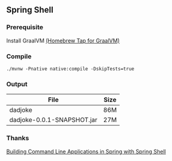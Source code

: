 ## Spring Shell

### Prerequisite
Install GraalVM [(Homebrew Tap for GraalVM)](https://github.com/graalvm/homebrew-tap)

### Compile
```shell
./mvnw -Pnative native:compile -DskipTests=true
```

### Output
| File                         |   Size    |
|------------------------------|:---------:|
| dadjoke                      |    86M    |
| dadjoke-0.0.1-SNAPSHOT.jar   |    27M    |


### Thanks
[Building Command Line Applications in Spring with Spring Shell](https://www.youtube.com/watch?v=8B0IjOIzicU)